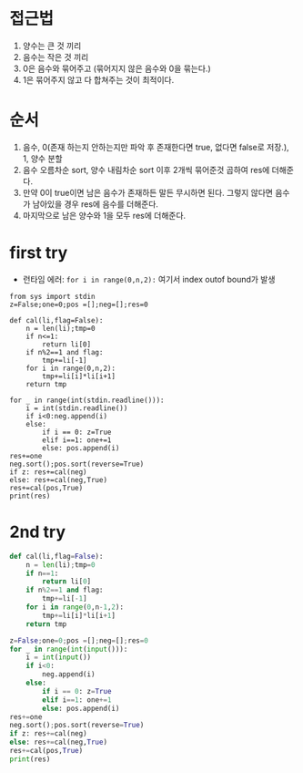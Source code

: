 # 접근법
1. 양수는 큰 것 끼리
2. 음수는 작은 것 끼리
3. 0은 음수와 묶어주고 (묶어지지 않은 음수와 0을 묶는다.)
4. 1은 묶어주지 않고 다 합쳐주는 것이 최적이다.


# 순서
1. 음수, 0(존재 하는지 안하는지만 파악 후 존재한다면 true, 없다면 false로 저장.), 1, 양수 분할
2. 음수 오름차순 sort, 양수 내림차순 sort 이후 2개씩 묶어준것 곱하여 res에 더해준다.
3. 만약 0이 true이면 남은 음수가 존재하든 말든 무시하면 된다. 그렇지 않다면 음수가 남아있을 경우 res에 음수를 더해준다.
4. 마지막으로 남은 양수와 1을 모두 res에 더해준다.

# first try
- 런타임 에러: `for i in range(0,n,2):` 여기서 index outof bound가 발생
```pyton
from sys import stdin
z=False;one=0;pos =[];neg=[];res=0

def cal(li,flag=False):
    n = len(li);tmp=0
    if n<=1:
        return li[0]
    if n%2==1 and flag:
        tmp+=li[-1]
    for i in range(0,n,2):
        tmp+=li[i]*li[i+1]
    return tmp

for _ in range(int(stdin.readline())):
    i = int(stdin.readline())
    if i<0:neg.append(i)
    else:
        if i == 0: z=True
        elif i==1: one+=1
        else: pos.append(i)
res+=one
neg.sort();pos.sort(reverse=True)
if z: res+=cal(neg)
else: res+=cal(neg,True)
res+=cal(pos,True)
print(res)
```

# 2nd try
```python
def cal(li,flag=False):
    n = len(li);tmp=0
    if n==1:
        return li[0]
    if n%2==1 and flag:
        tmp+=li[-1]
    for i in range(0,n-1,2):
        tmp+=li[i]*li[i+1]
    return tmp

z=False;one=0;pos =[];neg=[];res=0
for _ in range(int(input())):
    i = int(input())
    if i<0:
        neg.append(i)
    else:
        if i == 0: z=True
        elif i==1: one+=1
        else: pos.append(i)
res+=one
neg.sort();pos.sort(reverse=True)
if z: res+=cal(neg)
else: res+=cal(neg,True)
res+=cal(pos,True)
print(res)
```
